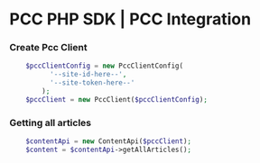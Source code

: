 # PCC PHP SDK | PCC Integration

### Create Pcc Client

```php
    $pccClientConfig = new PccClientConfig(
          '--site-id-here--',
          '--site-token-here--'
        );
    $pccClient = new PccClient($pccClientConfig);
```


### Getting all articles

```php
    $contentApi = new ContentApi($pccClient);
    $content = $contentApi->getAllArticles();
```
